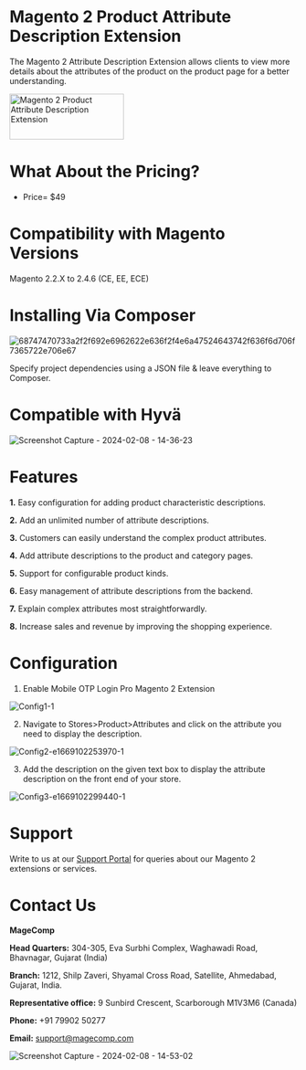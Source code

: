 # Magento 2 Product Attribute Description Extension

The Magento 2 Attribute Description Extension allows clients to view more details about the attributes of the product on the product page for a better understanding.

<a href="https://magecomp.com/magento-2-attribute-description.html">
<img src="https://camo.githubusercontent.com/f0daed80e54cedb78e21b512762e63e90ee6915af7ff2c58499c865b0e679f93/68747470733a2f2f6d616765636f6d702e636f6d2f6d656469612f627574746f6e2e77656270" alt="Magento 2 Product Attribute Description Extension
" width="200" height="80">
</a>

# What About the Pricing?
* Price= $49
  
# Compatibility with Magento Versions
Magento 2.2.X to 2.4.6 (CE, EE, ECE)

# Installing Via Composer

![68747470733a2f2f692e6962622e636f2f4e6a47524643742f636f6d706f7365722e706e67](https://github.com/patelanny/magento-2-easy-coupon-manager/assets/121279820/cd9f4278-852a-4c9e-a5de-d6b96b0b2508)

Specify project dependencies using a JSON file & leave everything to Composer.

# Compatible with Hyvä

![Screenshot Capture - 2024-02-08 - 14-36-23](https://github.com/patelanny/magento-2-easy-coupon-manager/assets/121279820/9d2278de-e0b8-4585-9159-bc77325456e7)

# Features 

**1.** Easy configuration for adding product characteristic descriptions.

**2.** Add an unlimited number of attribute descriptions.

**3.** Customers can easily understand the complex product attributes.

**4.** Add attribute descriptions to the product and category pages.

**5.** Support for configurable product kinds.

**6.** Easy management of attribute descriptions from the backend.

**7.** Explain complex attributes most straightforwardly.

**8.** Increase sales and revenue by improving the shopping experience.

# Configuration

1. Enable Mobile OTP Login Pro Magento 2 Extension
   
![Config1-1](https://github.com/patelanny/magento-2-attribute-description/assets/121279820/986f9a02-5d0b-445b-9cc2-a75ee18f2333)

2. Navigate to Stores>Product>Attributes and click on the attribute you need to display the description.

![Config2-e1669102253970-1](https://github.com/patelanny/magento-2-attribute-description/assets/121279820/e673118f-a616-49d7-bff2-5f32dd6b1ee1)

3. Add the description on the given text box to display the attribute description on the front end of your store.

![Config3-e1669102299440-1](https://github.com/patelanny/magento-2-attribute-description/assets/121279820/69a105da-61b7-4a0b-976d-d79b5470be1f)

# Support
Write to us at our <a href="https://magecomp.com/support/">Support Portal</a> for queries about our Magento 2 extensions or services.

# Contact Us
**MageComp**

**Head Quarters:** 304-305, Eva Surbhi Complex, Waghawadi Road, Bhavnagar, Gujarat (India)

**Branch:** 1212, Shilp Zaveri, Shyamal Cross Road, Satellite, Ahmedabad, Gujarat, India.

**Representative office:** 9 Sunbird Crescent, Scarborough M1V3M6 (Canada)

**Phone:** +91 79902 50277

**Email:** support@magecomp.com

![Screenshot Capture - 2024-02-08 - 14-53-02](https://github.com/patelanny/magento-2-easy-coupon-manager/assets/121279820/94de763e-31bc-4fb3-b807-6a6108bc5eea)
